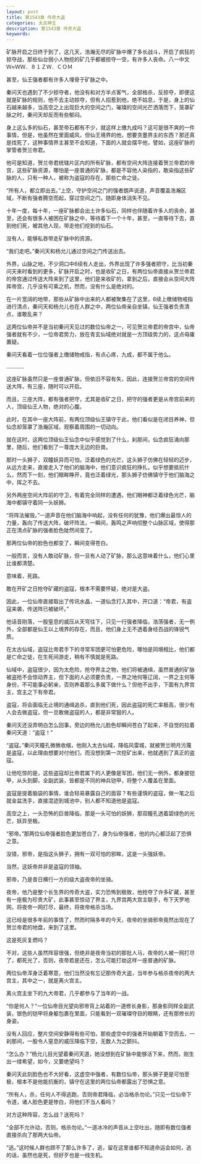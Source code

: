 ```yaml
---
layout: post
title: 第1543章 传奇大盗
categories: 太古神王
description: 第1543章 传奇大盗
keywords:
---
```


矿脉开启之日终于到了，这几天，浩瀚无尽的矿脉中爆了多长战斗，开启了疯狂的掠夺战，那些仙台弱小人物挖的矿几乎都被掠夺一空，有许多人丧命。八一中文 Ｗ≈ＷＷ．８１ＺＷ．ＣＯＭ

甚至，仙王强者都有许多人埋骨于矿脉之中。

秦问天也遇到了不少掠夺者，他没有和对方半点客气，全部格杀，反掠夺，即便这就是矿脉的规则，他不去主动掠夺，但有人招惹到他，绝不姑息，于是，身上的仙石越来越多，当高空之上出现巨大的空间之门，璀璨的空间光芒洒落而下，笼罩矿脉之时，秦问天却反而有些郁闷。

身上这么多的仙石，甚至帝石都有不少，就这样上缴九成吗？这可是很不爽的一件事情，但是，他虽然在里面威风，但仙王境界的他，想要贪墨界主的东西？那还真是找死了，这种事情界主甚至不会知道，下面的人就会摆平他，譬如，这座矿脉的掌管者贺兰帝君。

他可是知道，贺兰帝君统辖片区内的所有矿脉，都有空间大阵连接着贺兰帝君的帝宫，这些矿脉资源，哪怕是一座普通的矿脉，都是不容他人染指的，敢染指这些矿脉的人，只有一种人，被称为盗寇的存在，那些亡命之徒。

“所有人，都立即出去。”上空，守护空间之门的强者朗声说道，声音覆盖浩瀚区域，不断有强者腾空而起，穿过空间之门，随即身体消失不见。

十年一度，每十年，一座矿脉都会出土许多仙石，同样也伴随着许多人的丧命，甚至，还会有很多人被困在矿脉之中，等待着下一个十年，甚至，一直等待下去，直到他们死，被其他人现，带走他们挖到的仙石。

没有人，能够私吞带走矿脉中的资源。

“我们走吧。”秦问天和杨允儿通过空间之门传送出去。

外界，山脉之地，不少洞口中6续有人走出，外界出现了许多强者把守，比当初秦问天来时看到的更多，矿脉开启之时，也是收矿之日，有两位仙帝直接从贺兰帝君的帝宫通过传送大阵来到了这里，他们是来收矿的，拿到之后，直接会从空间大阵挥帝宫，几乎没有可乘之机，然而，没有什么是绝对的。

在一片宽阔的地带，那些从矿脉中出来的人都被聚集在了这里，6续上缴储物戒指进行清点，秦问天和杨允儿也在人群之中，两位仙帝亲自坐镇，仙王强者负责清点，谁敢乱来？

这两位仙帝并不是当初秦问天见过的数位仙帝之一，可见贺兰帝君的帝宫中，仙帝强者就有不少，一位帝君势力，放在青玄仙域绝对就是一方顶级势力的，这点毋庸置疑。

秦问天看着一位位强者上缴储物戒指，有点心疼，九成，都不属于他么。

…………

这座矿脉虽然只是一座普通矿脉，但依旧不容有失，因此，连接贺兰帝宫的空间传送大阵，有三座，随时可以开启。

而且，三座大阵，都有强者把守，尤其是收矿之日，把守的强者更是从帝宫前来的人，顶级仙王人物，绝对的心腹。

此时，在其中一座大阵前，有两位顶级仙王镇守于此，他们看似是在闭目养神，但仙念却笼罩了浩瀚区域，观察着周围的一切动向。

就在这时，这两位顶级仙王仙念中似乎感觉到了什么，刹那间，仙念疯狂涌向那里，随后，他们看到了一尊庞大无边的巨兽。

那时一头狮子，双瞳妖异而可怕，泛着绿色的光芒，这头狮子仿佛在轻轻的迈步，从远方走来，直接走入了他们的脑海中，他们意识疯狂的挣扎，似乎想要抵抗什么，然而下一刻，他们眼眸睁开，竟也泛着绿光，那头狮子仿佛镇守于他们脑海之中，挥之不去。

另外两座空间大阵前的守卫，有着完全同样的遭遇，他们眼神都泛着绿色光芒，脑海中都镇守着同一头妖狮。

“将阵法摧毁。”一道声音在他们脑海中响起，没有任何的犹豫，他们爆出最惊人的力量，轰向了传送大阵，破坏阵法，一瞬间，轰鸣之声响彻整个山脉区域，使得那正在清点矿脉的强者脸色陡然间变了。

那两位仙帝的脸色也都变了，瞬间变得苍白。

一般而言，没有人敢动矿脉，但一旦有人动了矿脉，那么这意味着什么，他们心里比谁都清楚。

意味着，死路。

敢在开矿之日抢夺矿藏的盗寇，根本不需要怀疑，绝对是大盗。

因此，一位仙帝直接取出了传讯水晶，一道仙念打入其中，开口道：“帝君，有盗寇来袭，传送阵已被破坏。”

他话音刚落，一股窒息的威压从天穹往下，只见一行强者降临，浩荡强者，无一例外，全部都是仙王以上境界的存在，而且，他们身上无不透着身经百战的锋锐气质。

在太古仙域，盗寇比帝君手下的寻常军团更可怕更危险，哪怕是同境相比，他们都是亡命之徒，在生死间游走，稍有不慎就是死路。

仙域中，盗寇很少，因为太危险，抢夺界主之物，他们将被通缉，虽然普通的矿脉被盗抢不会惊动界主，但下面的人必须要负责，一界之地何等辽阔，一界之主何等身份，不可能事必躬亲，否则养着那么多属下做什么？但他不出手，下面有九界宫主，宫主之下有帝君。

盗寇，将会面临无止境的通缉追杀，直到他们死，因此盗寇的死亡率极高，很少有人会去做盗寇，但一旦敢做盗寇的人，都是非常狠的人。

秦问天还没弄明白怎么回事，旁边的杨允儿脸色却瞬间苍白了起来，不自觉的拉着秦问天道：“盗寇！”

“盗寇。”秦问天瞳孔微微收缩，他刚入太古仙域，降临风雷城，就被贺兰明月污蔑是盗寇，以此理由想要对付他们，而没想到第一次挖矿出来，他就遇到了真正的盗寇。

让他吃惊的是，这些盗寇却比帝君属下的人更像是军团，他们无一例外，都身披铠甲，从头到脚，全副武装，皆都是不同的神兵铠甲，将整个人覆盖在里面。

盗寇是提着脑袋的事情，谁会轻易暴露自己的面容？有些谨慎的盗寇，做一笔之后就金盆洗手，直接混迹到城池中，别人都不知道他是盗寇。

高空之上，一头恐怖的巨兽降临，那是一头可怕的妖狮，那双瞳孔透着碧绿色的光芒，妖异至极。

“邪帝。”那两位仙帝强者脸色更加苍白了，身为仙帝强者，他的内心都泛起了恐惧之意。

没错，邪帝，是指这头狮子，拥有一双可怕的邪眸，这是一头强妖帝。

当然，这妖帝并非是盗寇的领袖。

邪帝，乃是昔日横行一方的级大盗夜帝的坐骑。

夜帝，他乃是整个长生界的传奇大盗，实力恐怖到极致，他抢夺了许多矿藏，甚至有一座极为珍贵大矿，此事甚至惊动了界主，九界宫两大宫主联手，布下天罗地网，将夜帝一网打尽，最终，将夜帝格杀当场。

这已经是很多年前的事情了，然而时隔多年的今天，夜帝的坐骑邪帝竟然出现在了贺兰帝君的地盘，来到了这里。

这是死灰复燃吗？

不对，这些人虽然阵容很强，但绝非是夜帝当初的那批人马，夜帝的人被一网打尽了，都死光了，否则，夜帝若是还在，怎么可能打劫这样一座普通的矿脉。

两位仙帝浑身泛着寒意，他们当然没有忘记那传奇大盗，当年参与格杀夜帝的两大宫主，其中之一，就是离火宫主。

离火宫主坐下的九大帝君，几乎都参与了当年的一战。

“你是何人？”一位仙帝目光望向邪帝背上站着的一道修长身影，那身影同样全副武装，银色的铠甲将身躯包裹在里面，只能看到一双璀璨夺目的眼睛，还有那修长的身姿。

没有人回应，整片空间安静得有些可怕，那些虚空中的强者开始朝着下空而去，一刹那间，一股令人窒息的威压降临下空，无数人为之颤抖。

“怎么办？”杨允儿目光望着秦问天道，她没想到在矿脉中能够活下来，然而，刚生出一缕希望，如今，又要绝望吗？

秦问天此刻脸色也不大好看，这虚空中强者，有数位仙帝，那头狮子更是可怕至极，根本不是他能抗衡的，镇守在这里的两位仙帝都露出了恐惧之意。

“所有人，杀，任何人不得逃跑，否则帝君降临，必当格杀勿论。”只见一位仙帝下令道，诸人脸色更是惨白，将他们不当人看吗？

对方这种阵容，怎么战？送死吗？

“全部不允许动，否则，格杀勿论。”一道冰冷的声音从上空吐出，随即有数位强者直接杀向了那两大仙帝。

“逃。”这时候人群也顾不了那么许多了，逃，留在这里谁都不知道命运会如何，逃的话，虽然也是死，但好歹也是一线生机。
